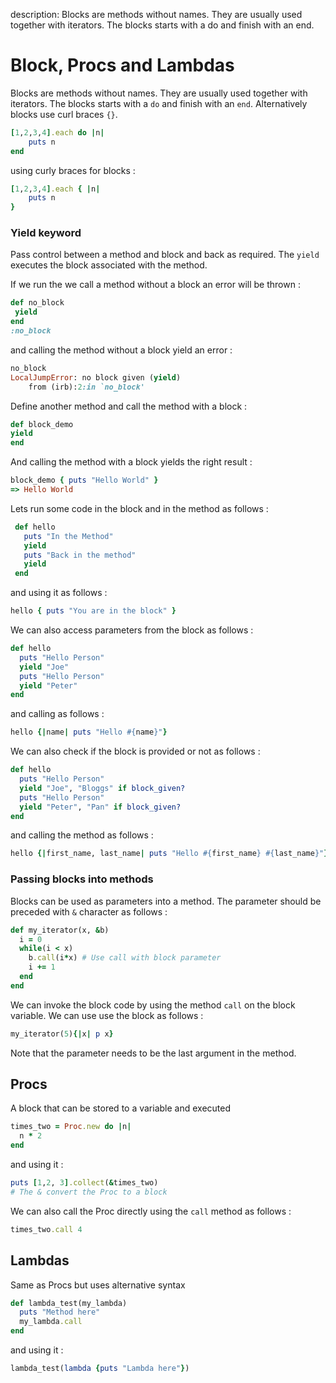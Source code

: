 description: Blocks are methods without names. They are usually used together with iterators. The blocks starts with a do and finish with an end.

# Block, Procs and Lambdas

Blocks are methods without names. They are usually used together with iterators. The blocks starts with a `do` and finish with an `end`. Alternatively blocks use curl braces `{}`.

```ruby
[1,2,3,4].each do |n|
    puts n
end
```

using curly braces for blocks :

```ruby
[1,2,3,4].each { |n|
    puts n
}
```

### Yield keyword

Pass control between a method and block and back as required. The `yield`  executes the block associated with the method.

If we run the we call a method without a block an error will be thrown :

```ruby
def no_block
 yield
end
:no_block
```

and calling the method without a block yield an error :

```ruby
no_block
LocalJumpError: no block given (yield)
	from (irb):2:in `no_block'
```

Define another method and call the method with a block :

```ruby
def block_demo
yield
end
```

And calling the method with a block yields the right result :

```ruby
block_demo { puts "Hello World" }
=> Hello World
```

Lets run some code in the block and in the method as follows :

```ruby
 def hello
   puts "In the Method"
   yield
   puts "Back in the method"
   yield
 end
```

and using it as follows :

```ruby
hello { puts "You are in the block" }
```

We can also access parameters from the block as follows :

```ruby
def hello
  puts "Hello Person"
  yield "Joe"
  puts "Hello Person"
  yield "Peter"
end
```

and calling as follows :

```ruby
hello {|name| puts "Hello #{name}"}
```

We can also check if the block is provided or not as follows :

```ruby
def hello
  puts "Hello Person"
  yield "Joe", "Bloggs" if block_given?
  puts "Hello Person"
  yield "Peter", "Pan" if block_given?
end
```

and calling the method as follows :

```ruby
hello {|first_name, last_name| puts "Hello #{first_name} #{last_name}"}
```

### Passing blocks into methods

Blocks can be used as parameters into a method. The parameter should be preceded with `&` character as follows :

```ruby
def my_iterator(x, &b)
  i = 0
  while(i < x)
    b.call(i*x) # Use call with block parameter
    i += 1
  end
end
```

We can invoke the block code by using the method `call` on the block variable. We can use use the block as follows :

```ruby
my_iterator(5){|x| p x}
```

Note that the parameter needs to be the last argument in the method.


## Procs

A block that can be stored to a variable and executed

```ruby
times_two = Proc.new do |n|
  n * 2
end
```

and using it :

```ruby
puts [1,2, 3].collect(&times_two)
# The & convert the Proc to a block
```

We can also call the Proc directly using the `call` method as follows :

```ruby
times_two.call 4
```

## Lambdas

Same as Procs but uses alternative syntax

```ruby
def lambda_test(my_lambda)
  puts "Method here"
  my_lambda.call
end
```

and using it :

```ruby
lambda_test(lambda {puts "Lambda here"})
```
